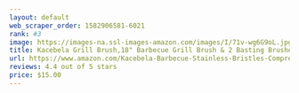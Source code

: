 ```yaml
---
layout: default 
﻿web_scraper_order: 1582906581-6021
rank: #3
image: https://images-na.ssl-images-amazon.com/images/I/71v-wg6G9oL.jpg
title: Kacebela Grill Brush,18" Barbecue Grill Brush & 2 Basting Brushes, Stainless Steel Woven Wire…
url: https://www.amazon.com/Kacebela-Barbecue-Stainless-Bristles-Comprehensive/dp/B071V54D1M/ref=zg_mw_lawn-garden_3?_encoding=UTF8&psc=1&refRID=76Z90TQYXV7BQTWF8V4S
reviews: 4.4 out of 5 stars
price: $15.00 
---
```

